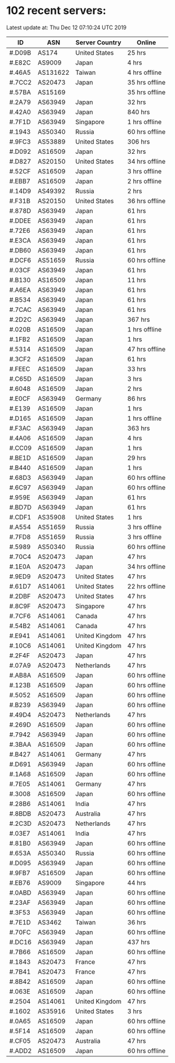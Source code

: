 # 102 recent servers:

Latest update at: Thu Dec 12 07:10:24 UTC 2019

| ID | ASN | Server Country | Online |
| -- | --- | -------------- | ------ |
| #.D09B | AS174 | United States | 25 hrs |
| #.E82C | AS9009 | Japan | 4 hrs |
| #.46A5 | AS131622 | Taiwan | 4 hrs offline |
| #.7CC2 | AS20473 | Japan | 35 hrs offline |
| #.57BA | AS15169 |  | 35 hrs offline |
| #.2A79 | AS63949 | Japan | 32 hrs |
| #.42A0 | AS63949 | Japan | 840 hrs |
| #.7F1D | AS63949 | Singapore | 1 hrs offline |
| #.1943 | AS50340 | Russia | 60 hrs offline |
| #.9FC3 | AS53889 | United States | 306 hrs |
| #.D092 | AS16509 | Japan | 32 hrs |
| #.D827 | AS20150 | United States | 34 hrs offline |
| #.52CF | AS16509 | Japan | 3 hrs offline |
| #.EBB7 | AS16509 | Japan | 2 hrs offline |
| #.14D9 | AS49392 | Russia | 2 hrs |
| #.F31B | AS20150 | United States | 36 hrs offline |
| #.878D | AS63949 | Japan | 61 hrs |
| #.DDEE | AS63949 | Japan | 61 hrs |
| #.72E6 | AS63949 | Japan | 61 hrs |
| #.E3CA | AS63949 | Japan | 61 hrs |
| #.DB60 | AS63949 | Japan | 61 hrs |
| #.DCF6 | AS51659 | Russia | 60 hrs offline |
| #.03CF | AS63949 | Japan | 61 hrs |
| #.B130 | AS16509 | Japan | 11 hrs |
| #.A6EA | AS63949 | Japan | 61 hrs |
| #.B534 | AS63949 | Japan | 61 hrs |
| #.7CAC | AS63949 | Japan | 61 hrs |
| #.2D2C | AS63949 | Japan | 367 hrs |
| #.020B | AS16509 | Japan | 1 hrs offline |
| #.1FB2 | AS16509 | Japan | 1 hrs |
| #.5314 | AS16509 | Japan | 47 hrs offline |
| #.3CF2 | AS16509 | Japan | 61 hrs |
| #.FEEC | AS16509 | Japan | 33 hrs |
| #.C65D | AS16509 | Japan | 3 hrs |
| #.6048 | AS16509 | Japan | 2 hrs |
| #.E0CF | AS63949 | Germany | 86 hrs |
| #.E139 | AS16509 | Japan | 1 hrs |
| #.D165 | AS16509 | Japan | 1 hrs offline |
| #.F3AC | AS63949 | Japan | 363 hrs |
| #.4A06 | AS16509 | Japan | 4 hrs |
| #.CC09 | AS16509 | Japan | 1 hrs |
| #.BE1D | AS16509 | Japan | 29 hrs |
| #.B440 | AS16509 | Japan | 1 hrs |
| #.68D3 | AS63949 | Japan | 60 hrs offline |
| #.6C97 | AS63949 | Japan | 60 hrs offline |
| #.959E | AS63949 | Japan | 61 hrs |
| #.BD7D | AS63949 | Japan | 61 hrs |
| #.CDF1 | AS35908 | United States | 1 hrs |
| #.A554 | AS51659 | Russia | 3 hrs offline |
| #.7FD8 | AS51659 | Russia | 3 hrs offline |
| #.5989 | AS50340 | Russia | 60 hrs offline |
| #.70C4 | AS20473 | Japan | 47 hrs |
| #.1E0A | AS20473 | Japan | 34 hrs offline |
| #.9ED9 | AS20473 | United States | 47 hrs |
| #.61D7 | AS14061 | United States | 22 hrs offline |
| #.2DBF | AS20473 | United States | 47 hrs |
| #.8C9F | AS20473 | Singapore | 47 hrs |
| #.7CF6 | AS14061 | Canada | 47 hrs |
| #.54B2 | AS14061 | Canada | 47 hrs |
| #.E941 | AS14061 | United Kingdom | 47 hrs |
| #.10C6 | AS14061 | United Kingdom | 47 hrs |
| #.2F4F | AS20473 | Japan | 47 hrs |
| #.07A9 | AS20473 | Netherlands | 47 hrs |
| #.AB8A | AS16509 | Japan | 60 hrs offline |
| #.123B | AS16509 | Japan | 60 hrs offline |
| #.5052 | AS16509 | Japan | 60 hrs offline |
| #.B239 | AS63949 | Japan | 60 hrs offline |
| #.49D4 | AS20473 | Netherlands | 47 hrs |
| #.269D | AS16509 | Japan | 60 hrs offline |
| #.7942 | AS63949 | Japan | 60 hrs offline |
| #.3BAA | AS16509 | Japan | 60 hrs offline |
| #.B427 | AS14061 | Germany | 47 hrs |
| #.D691 | AS63949 | Japan | 60 hrs offline |
| #.1A68 | AS16509 | Japan | 60 hrs offline |
| #.7E05 | AS14061 | Germany | 47 hrs |
| #.3008 | AS16509 | Japan | 60 hrs offline |
| #.28B6 | AS14061 | India | 47 hrs |
| #.8BDB | AS20473 | Australia | 47 hrs |
| #.2C3D | AS20473 | Netherlands | 47 hrs |
| #.03E7 | AS14061 | India | 47 hrs |
| #.81B0 | AS63949 | Japan | 60 hrs offline |
| #.653A | AS50340 | Russia | 60 hrs offline |
| #.D095 | AS63949 | Japan | 60 hrs offline |
| #.9FB7 | AS16509 | Japan | 60 hrs offline |
| #.EB76 | AS9009 | Singapore | 44 hrs |
| #.0ABD | AS63949 | Japan | 60 hrs offline |
| #.23AF | AS63949 | Japan | 60 hrs offline |
| #.3F53 | AS63949 | Japan | 60 hrs offline |
| #.7E1D | AS3462 | Taiwan | 36 hrs |
| #.70FC | AS63949 | Japan | 60 hrs offline |
| #.DC16 | AS63949 | Japan | 437 hrs |
| #.7B66 | AS16509 | Japan | 60 hrs offline |
| #.1843 | AS20473 | France | 47 hrs |
| #.7B41 | AS20473 | France | 47 hrs |
| #.8B42 | AS16509 | Japan | 60 hrs offline |
| #.063E | AS16509 | Japan | 60 hrs offline |
| #.2504 | AS14061 | United Kingdom | 47 hrs |
| #.1602 | AS35916 | United States | 3 hrs |
| #.0A65 | AS16509 | Japan | 60 hrs offline |
| #.5F14 | AS16509 | Japan | 60 hrs offline |
| #.CF05 | AS20473 | Australia | 47 hrs |
| #.ADD2 | AS16509 | Japan | 60 hrs offline |

